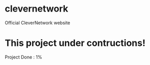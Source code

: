 # clevernetwork
Official CleverNetwork website

# This project under contructions!
Project Done : 1%
